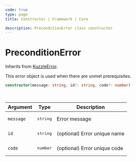 ```yaml
---
code: true
type: page
title: Constructor | Framework | Core

description: PreconditionError class constructor
---
```


# PreconditionError

Inherits from [KuzzleError](/core/2/framework/abstract-classes/kuzzle-error/constructor).

This error object is used when there are unmet prerequisites.


```ts
constructor(message: string, id?: string, code?: number)
```

<br/>

| Argument       | Type      | Description            |
| -------------- | --------- | ---------------------- |
| `message`      | <pre>string</pre> | Error message  |
| `id`           | <pre>string</pre> | (optional) Error unique name |
| `code`         | <pre>number</pre> | (optional) Error unique code |
